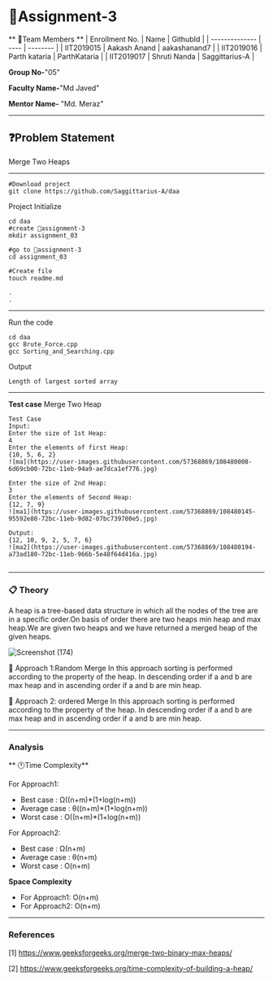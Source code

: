# 📝Assignment-3

** 👯Team Members **
|   Enrollment No.  |   Name   | GithubId |
|   --------------  |   ----   | -------- |
|    IIT2019015  |   Aakash Anand | aakashanand7 |
|    IIT2019016  |   Parth kataria | ParthKataria | 
|    IIT2019017  |   Shruti Nanda | Saggittarius-A  |

**Group No-**"05"

**Faculty Name-**"Md Javed"

**Mentor Name-** "Md. Meraz"

---
## ❓Problem Statement
Merge Two Heaps 


---

```
#Download project
git clone https://github.com/Saggittarius-A/daa 
```
Project Initialize 
```
cd daa
#create 📁assignment-3
mkdir assignment_03

#go to 📁assignment-3
cd assignment_03

#Create file
touch readme.md

.
.
```
---

Run the code
```
cd daa
gcc Brute_Force.cpp
gcc Sorting_and_Searching.cpp
```
Output
```
Length of largest sorted array
```
---

**Test case**
Merge Two Heap
```
Test Case
Input:
Enter the size of 1st Heap:
4
Enter the elements of first Heap:
{10, 5, 6, 2}
![ma](https://user-images.githubusercontent.com/57368869/108480008-6d69cb00-72bc-11eb-94a9-ae7dca1ef776.jpg)

Enter the size of 2nd Heap:
3
Enter the elements of Second Heap:
{12, 7, 9}
![ma1](https://user-images.githubusercontent.com/57368869/108480145-95592e80-72bc-11eb-9d82-07bc739780e5.jpg)

Output:
{12, 10, 9, 2, 5, 7, 6}
![ma2](https://user-images.githubusercontent.com/57368869/108480194-a73ad180-72bc-11eb-966b-5e48f64d416a.jpg)


```

---




### 📋 Theory
A heap is a tree-based data structure in which all the nodes of the tree are in a specific order.On basis of order there are two heaps min heap and max heap.We are given two heaps and we have returned a merged heap of the given heaps.

![Screenshot (174)](https://user-images.githubusercontent.com/57368869/108061795-d3690f00-707e-11eb-8a4f-84ca7dfb8335.png)

🎯 Approach 1:Random Merge
In this approach sorting is performed according to the property of the heap.
In descending order  if a and b are max heap and in ascending order if a and b are min heap.

🎯 Approach 2: ordered Merge
In this approach sorting is performed according to the property of the heap.
In descending order  if a and b are max heap and in ascending order if a and b are min heap.


---

### Analysis

** 🕐Time Complexity**

For Approach1:
- Best case : Ω((n+m)*(1+log(n+m))
- Average case : θ((n+m)*(1+log(n+m))
- Worst case : O((n+m)*(1+log(n+m))

For Approach2:
- Best case : Ω(n+m)
- Average case : θ(n+m)
- Worst case : O(n+m)




**Space Complexity**
- For Approach1: O(n+m)
- For Approach2: O(n+m)


---

### References

[1] https://www.geeksforgeeks.org/merge-two-binary-max-heaps/

[2] https://www.geeksforgeeks.org/time-complexity-of-building-a-heap/
